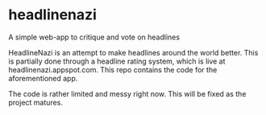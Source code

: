 # headlinenazi
A simple web-app to critique and vote on headlines

HeadlineNazi is an attempt to make headlines around the world better. This is partially done through a headline rating system, which is live at headlinenazi.appspot.com. This repo contains the code for the aforementioned app.

The code is rather limited and messy right now. This will be fixed as the project matures.
